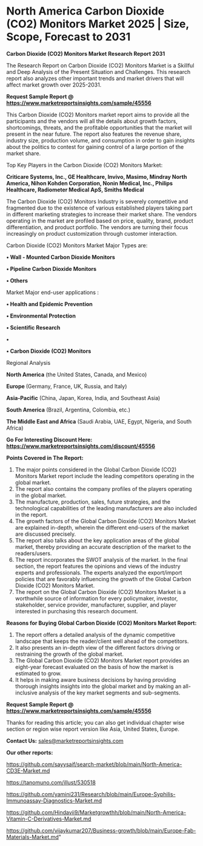 # North America Carbon Dioxide (CO2) Monitors Market 2025 | Size, Scope, Forecast to 2031

<strong>Carbon Dioxide (CO2) Monitors Market Research Report 2031</strong>

The Research Report on Carbon Dioxide (CO2) Monitors Market is a Skillful and Deep Analysis of the Present Situation and Challenges. This research report also analyzes other important trends and market drivers that will affect market growth over 2025-2031.

<strong>Request Sample Report @ <a href=https://www.marketreportsinsights.com/sample/45556>https://www.marketreportsinsights.com/sample/45556</a></strong>

This Carbon Dioxide (CO2) Monitors market report aims to provide all the participants and the vendors will all the details about growth factors, shortcomings, threats, and the profitable opportunities that the market will present in the near future. The report also features the revenue share, industry size, production volume, and consumption in order to gain insights about the politics to contest for gaining control of a large portion of the market share.

Top Key Players in the Carbon Dioxide (CO2) Monitors Market:

<strong>Criticare Systems, Inc., GE Healthcare, Invivo, Masimo, Mindray North America, Nihon Kohden Corporation, Nonin Medical, Inc., Philips Healthcare, Radiometer Medical ApS, Smiths Medical</strong>

The Carbon Dioxide (CO2) Monitors Industry is severely competitive and fragmented due to the existence of various established players taking part in different marketing strategies to increase their market share. The vendors operating in the market are profiled based on price, quality, brand, product differentiation, and product portfolio. The vendors are turning their focus increasingly on product customization through customer interaction.

Carbon Dioxide (CO2) Monitors Market Major Types are:

<strong>•  Wall - Mounted Carbon Dioxide Monitors

•  Pipeline Carbon Dioxide Monitors

•  Others</strong>

Market Major end-user applications :

<strong>•  Health and Epidemic Prevention

•  Environmental Protection

•  Scientific Research

•  

•  Carbon Dioxide (CO2) Monitors</strong>

Regional Analysis

</u><strong><b>North America</b></strong> (the United States, Canada, and Mexico)

<strong><b>Europe </b></strong>(Germany, France, UK, Russia, and Italy)

<strong><b>Asia-Pacific</b></strong> (China, Japan, Korea, India, and Southeast Asia)

<strong><b>South America</b></strong> (Brazil, Argentina, Colombia, etc.)

<strong><b>The Middle East and Africa</b></strong> (Saudi Arabia, UAE, Egypt, Nigeria, and South Africa)

<strong>Go For Interesting Discount Here: <a href=https://www.marketreportsinsights.com/discount/45556>https://www.marketreportsinsights.com/discount/45556</a></strong>

<strong>Points Covered in The Report:</strong>
<ol>
  <li>The major points considered in the Global Carbon Dioxide (CO2) Monitors Market report include the leading competitors operating in the global market.</li>
  <li>The report also contains the company profiles of the players operating in the global market.</li>
  <li>The manufacture, production, sales, future strategies, and the technological capabilities of the leading manufacturers are also included in the report.</li>
  <li>The growth factors of the Global Carbon Dioxide (CO2) Monitors Market are explained in-depth, wherein the different end-users of the market are discussed precisely.</li>
  <li>The report also talks about the key application areas of the global market, thereby providing an accurate description of the market to the readers/users.</li>
  <li>The report incorporates the SWOT analysis of the market. In the final section, the report features the opinions and views of the industry experts and professionals. The experts analyzed the export/import policies that are favorably influencing the growth of the Global Carbon Dioxide (CO2) Monitors Market.</li>
  <li>The report on the Global Carbon Dioxide (CO2) Monitors Market is a worthwhile source of information for every policymaker, investor, stakeholder, service provider, manufacturer, supplier, and player interested in purchasing this research document.</li>
</ol>
<strong>Reasons for Buying Global Carbon Dioxide (CO2) Monitors Market Report:</strong>

<ol>
  <li>The report offers a detailed analysis of the dynamic competitive landscape that keeps the reader/client well ahead of the competitors.</li>
  <li>It also presents an in-depth view of the different factors driving or restraining the growth of the global market.</li>
  <li>The Global Carbon Dioxide (CO2) Monitors Market report provides an eight-year forecast evaluated on the basis of how the market is estimated to grow.</li>
  <li>It helps in making aware business decisions by having providing thorough insights insights into the global market and by making an all-inclusive analysis of the key market segments and sub-segments.</li>
</ol>
<strong>Request Sample Report @ <a href=https://www.marketreportsinsights.com/sample/45556>https://www.marketreportsinsights.com/sample/45556</a></strong>


Thanks for reading this article; you can also get individual chapter wise section or region wise report version like Asia, United States, Europe.

<strong>Contact Us:</strong>
sales@marketreportsinsights.com

<strong>Our other reports:</strong>

<a href=https://github.com/sayysaif/search-market/blob/main/North-America-CD3E-Market.md>https://github.com/sayysaif/search-market/blob/main/North-America-CD3E-Market.md</a>

<a href=https://tanomuno.com/illust/530518>https://tanomuno.com/illust/530518</a>

<a href=https://github.com/yamini231/Research/blob/main/Europe-Syphilis-Immunoassay-Diagnostics-Market.md>https://github.com/yamini231/Research/blob/main/Europe-Syphilis-Immunoassay-Diagnostics-Market.md</a>

<a href=https://github.com/Hindavii9/Marketgrowthh/blob/main/North-America-Vitamin-C-Derivatives-Market.md>https://github.com/Hindavii9/Marketgrowthh/blob/main/North-America-Vitamin-C-Derivatives-Market.md</a>

<a href=https://github.com/vijaykumar207/Business-growth/blob/main/Europe-Fab-Materials-Market.md>https://github.com/vijaykumar207/Business-growth/blob/main/Europe-Fab-Materials-Market.md</a>"
